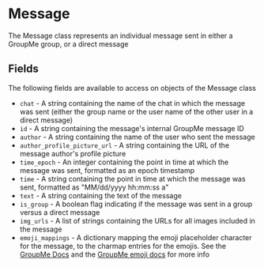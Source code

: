 # Message
The Message class represents an individual message sent in either a GroupMe group, or a direct message

## Fields
The following fields are available to access on objects of the Message class
+ `chat` - A string containing the name of the chat in which the message was sent (either the group name or the user name of the other user in a direct message)
+ `id` - A string containing the message's internal GroupMe message ID
+ `author` - A string containing the name of the user who sent the message
+ `author_profile_picture_url` - A string containing the URL of the message author's profile picture
+ `time_epoch` - An integer containing the point in time at which the message was sent, formatted as an epoch timestamp
+ `time` - A string containing the point in time at which the message was sent, formatted as "MM/dd/yyyy hh:mm:ss a"
+ `text` - A string containing the text of the message
+ `is_group` - A boolean flag indicating if the message was sent in a group versus a direct message
+ `img_urls` - A list of strings containing the URLs for all images included in the message
+ `emoji_mappings` - A dictionary mapping the emoji placeholder character for the message, to the charmap entries for the emojis. See the [GroupMe Docs](https://dev.groupme.com/docs/v3)
and the [GroupMe emoji docs](https://github.com/groupme-js/GroupMeCommunityDocs/blob/master/emoji.md) for more info